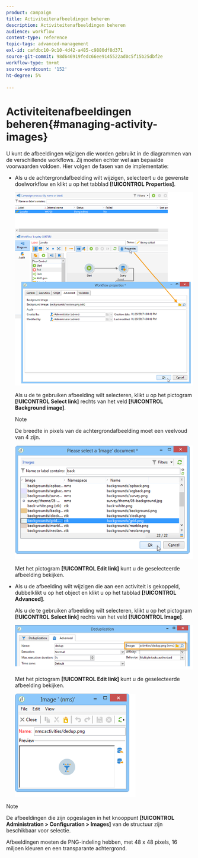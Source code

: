 ```yaml
---
product: campaign
title: Activiteitenafbeeldingen beheren
description: Activiteitenafbeeldingen beheren
audience: workflow
content-type: reference
topic-tags: advanced-management
exl-id: cafdbc10-9c10-4d42-a485-c9880df8d371
source-git-commit: 98d646919fedc66ee9145522ad0c5f15b25dbf2e
workflow-type: tm+mt
source-wordcount: '152'
ht-degree: 5%

---
```


# Activiteitenafbeeldingen beheren{#managing-activity-images}

U kunt de afbeeldingen wijzigen die worden gebruikt in de diagrammen van de verschillende workflows. Zij moeten echter wel aan bepaalde voorwaarden voldoen. Hier volgen de fasen van de implementatie:

* Als u de achtergrondafbeelding wilt wijzigen, selecteert u de gewenste doelworkflow en klikt u op het tabblad **[!UICONTROL Properties]**.

   ![](assets/s_user_segmentation_properties_tab.png)

   Als u de te gebruiken afbeelding wilt selecteren, klikt u op het pictogram **[!UICONTROL Select link]** rechts van het veld **[!UICONTROL Background image]**.

   >[!NOTE]
   >
   >De breedte in pixels van de achtergrondafbeelding moet een veelvoud van 4 zijn.

   ![](assets/s_user_segmentation_background_select.png)

   Met het pictogram **[!UICONTROL Edit link]** kunt u de geselecteerde afbeelding bekijken.

* Als u de afbeelding wilt wijzigen die aan een activiteit is gekoppeld, dubbelklikt u op het object en klikt u op het tabblad **[!UICONTROL Advanced]**.

   Als u de te gebruiken afbeelding wilt selecteren, klikt u op het pictogram **[!UICONTROL Select link]** rechts van het veld **[!UICONTROL Image]**.

   ![](assets/s_user_segmentation_activity_image.png)

   Met het pictogram **[!UICONTROL Edit link]** kunt u de geselecteerde afbeelding bekijken.

   ![](assets/s_user_segmentation_activity_image_select.png)

>[!NOTE]
>
>De afbeeldingen die zijn opgeslagen in het knooppunt **[!UICONTROL Administration > Configuration > Images]** van de structuur zijn beschikbaar voor selectie.
>  
>Afbeeldingen moeten de PNG-indeling hebben, met 48 x 48 pixels, 16 miljoen kleuren en een transparante achtergrond.
